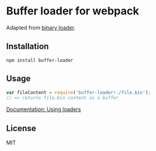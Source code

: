 # Buffer loader for webpack

Adapted from [binary loader](https://github.com/martijnvermaat/binary-loader).

## Installation

`npm install buffer-loader`

## Usage

``` javascript
var fileContent = require('buffer-loader!./file.bin');
// => returns file.bin content as a buffer
```

[Documentation: Using loaders](http://webpack.github.io/docs/using-loaders.html)

## License

MIT
